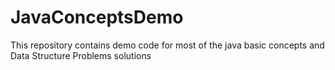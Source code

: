 # JavaConceptsDemo
This repository contains demo code for most of the java basic concepts and Data Structure Problems solutions

